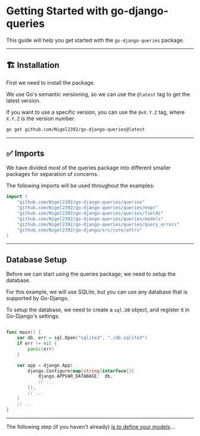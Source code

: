 # Getting Started with go-django-queries

This guide will help you get started with the `go-django-queries` package.

---

## 🏗 Installation

First we need to install the package.

We use Go's semantic versioning, so we can use the `@latest` tag to get the latest version.

If you want to use a specific version, you can use the `@vX.Y.Z` tag, where `X.Y.Z` is the version number.

```bash
go get github.com/Nigel2392/go-django-queries@latest
```

---

## ✅ Imports

We have divided most of the queries package into different smaller packages for separation of concerns.

The following imports will be used throughout the examples:

```go
import (
    "github.com/Nigel2392/go-django-queries/queries"
    "github.com/Nigel2392/go-django-queries/queries/expr"
    "github.com/Nigel2392/go-django-queries/queries/fields"
    "github.com/Nigel2392/go-django-queries/queries/models"
    "github.com/Nigel2392/go-django-queries/queries/query_errors"
    "github.com/Nigel2392/go-django/src/core/attrs"
)
```

---

## Database Setup

Before we can start using the queries package, we need to setup the database.

For this example, we will use SQLite, but you can use any database that is supported by Go-Django.

To setup the database, we need to create a `sql.DB` object, and register it in Go-Django's settings.

```go

func main() {
    var db, err = sql.Open("sqlite3", "./db.sqlite3")
    if err != nil {
        panic(err)
    }

    var app = django.App(
        django.Configure(map[string]interface{}{
            django.APPVAR_DATABASE:  db,
            // ...
        }),
        // ...
    )
    // ...
}
```

---

The following step (if you haven't already) [is to define your models](./models.md)…
